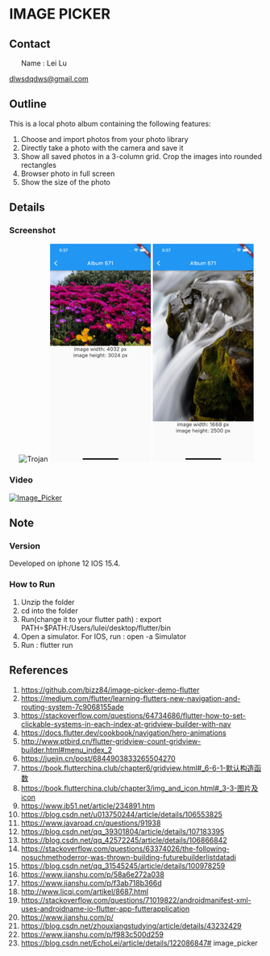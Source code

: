 # IMAGE PICKER

## Contact
<ul>Name : Lei Lu</ul>
<a href="mailto:dlwsdqdws@gmail.com">dlwsdqdws@gmail.com</a>

## Outline

This is a local photo album containing the following features:
1. Choose and import photos from your photo library
2. Directly take a photo with the camera and save it
3. Show all saved photos in a 3-column grid. Crop the images into rounded rectangles 
4. Browser photo in full screen
5. Show the size of the photo

## Details

### Screenshot
<p align="center">
<img src="screenshot/Simulator Screen Shot - iPhone 13 - 2022-04-28 at 17.37.23.png" alt="Trojan" width="200" />
<img src="screenshot/Simulator Screen Shot - iPhone 13 - 2022-04-28 at 17.37.32.png" alt="Trojan" width="200" />
<img src="screenshot/Simulator Screen Shot - iPhone 13 - 2022-04-28 at 17.37.42.png" alt="Trojan" width="200" />
</p>

### Video
[![Image_Picker](https://res.cloudinary.com/marcomontalbano/image/upload/v1651207544/video_to_markdown/images/youtube--1IC3tw5GyWA-c05b58ac6eb4c4700831b2b3070cd403.jpg)](https://www.youtube.com/watch?v=1IC3tw5GyWA "Image_Picker")

## Note
### Version
Developed on iphone 12 IOS 15.4.

### How to Run
1. Unzip the folder
2. cd into the folder
3. Run(change it to your flutter path) : export PATH=$PATH:/Users/lulei/desktop/flutter/bin 
4. Open a simulator. For IOS, run : open -a Simulator
5. Run : flutter run


## References
1. https://github.com/bizz84/image-picker-demo-flutter
2. https://medium.com/flutter/learning-flutters-new-navigation-and-routing-system-7c9068155ade
3. https://stackoverflow.com/questions/64734686/flutter-how-to-set-clickable-systems-in-each-index-at-gridview-builder-with-nav
4. https://docs.flutter.dev/cookbook/navigation/hero-animations
5. http://www.ptbird.cn/flutter-gridview-count-gridview-builder.html#menu_index_2
6. https://juejin.cn/post/6844903833265504270
7. https://book.flutterchina.club/chapter6/gridview.html#_6-6-1-默认构造函数
8. https://book.flutterchina.club/chapter3/img_and_icon.html#_3-3-图片及icon
9. https://www.jb51.net/article/234891.htm
10. https://blog.csdn.net/u013750244/article/details/106553825
11. https://www.javaroad.cn/questions/91938
12. https://blog.csdn.net/qq_39301804/article/details/107183395
13. https://blog.csdn.net/qq_42572245/article/details/106866842
14. https://stackoverflow.com/questions/63374026/the-following-nosuchmethoderror-was-thrown-building-futurebuilderlistdatadi
15. https://blog.csdn.net/qq_31545245/article/details/100978259
16. https://www.jianshu.com/p/58a6e272a038
17. https://www.jianshu.com/p/f3ab718b366d
18. http://www.licqi.com/artikel/8687.html
19. https://stackoverflow.com/questions/71019822/androidmanifest-xml-uses-androidname-io-flutter-app-futterapplication
20. https://www.jianshu.com/p/
21. https://blog.csdn.net/zhouxiangstudying/article/details/43232429
22. https://www.jianshu.com/p/f983c500d259
23. https://blog.csdn.net/EchoLei/article/details/122086847# image_picker
